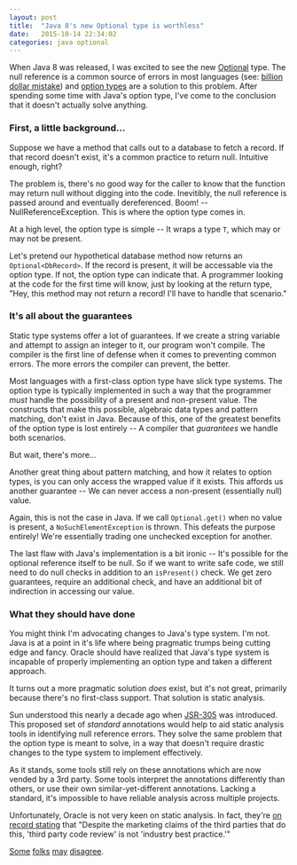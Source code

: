 ```yaml
---
layout: post
title:  "Java 8's new Optional type is worthless"
date:   2015-10-14 22:34:02
categories: java optional
---
```

When Java 8 was released, I was excited to see the new [Optional](https://docs.oracle.com/javase/8/docs/api/java/util/Optional.html) type.  The null reference is a common source of errors in most languages (see: [billion
dollar mistake](http://www.infoq.com/presentations/Null-References-The-Billion-Dollar-Mistake-Tony-Hoare)) and [option types](https://en.wikipedia.org/wiki/Option_type) are a solution to this problem.  After spending some time with Java's option type, I've come to the conclusion that it doesn't actually solve anything. 

### First, a little background...

Suppose we have a method that calls out to a database to fetch a record.  If that record doesn't exist, it's a common practice to return null.  Intuitive enough, right?

The problem is, there's no good way for the caller to know that the function may return null without digging into the code.  Inevitibly, the null reference is passed around and eventually
dereferenced.  Boom! -- NullReferenceException.  This is where the option type comes in.

At a high level, the option type is simple --  It wraps a type `T`, which may or may not be present.

Let's pretend our hypothetical database method now returns an `Optional<DbRecord>`.  If the record is present, it will be accessable via the option type.  If not, the option type can indicate that.  A programmer looking at the code for
the first time will know, just by looking at the return type, "Hey, this method may not return a record!  I'll have to handle that scenario."

### It's all about the guarantees

Static type systems offer a lot of guarantees.  If we create a string variable and attempt to assign an integer to it, our program won't compile.  The compiler is the
first line of defense when it comes to preventing common errors.  The more errors the compiler can prevent, the better.

Most languages with a first-class option type
have slick type systems.  The option type is typically implemented in such a way that the programmer *must* handle the possibility of a present and non-present value.  The constructs that make this possible, algebraic data types and pattern matching, don't
exist in Java.  Because of this, one of the greatest benefits of the option type is lost entirely -- A compiler that *guarantees* we handle both scenarios.

But wait, there's more...

Another great thing about pattern matching, and how it relates to option types, is you can only access the wrapped value if it exists.  This affords us another guarantee -- We
can never access a non-present (essentially null) value.

Again, this is not the case in Java.  If we call `Optional.get()` when no value is
present, a `NoSuchElementException` is thrown.  This defeats the purpose entirely!  We're essentially trading one unchecked exception for another.

The last flaw with Java's implementation is a bit ironic -- It's possible for the optional reference itself to be null.  So if we want to write safe code, we still need to do null checks in addition to an `isPresent()` check.  We get zero guarantees, require an additional check, and have
an additional bit of indirection in accessing our value.

### What they should have done

You might think I'm advocating changes to Java's type system.  I'm not.  Java is at a point in it's life where being pragmatic trumps being cutting edge and fancy. Oracle should have
realized that Java's type system is incapable of properly implementing an option type and taken a different approach.

It turns out a more pragmatic solution *does* exist, but it's not great, primarily because there's no first-class support.  That solution is static analysis.

Sun understood this nearly a decade ago when [JSR-305](https://jcp.org/en/jsr/detail?id=305) was introduced.  This proposed set of *standard* annotations would help to aid static
analysis tools in identifying null reference errors.  They solve the same problem that the option type is meant to solve, in a way that doesn't require
drastic changes to the type system to implement effectively.

As it stands, some tools still rely on these annotations which are now vended by a 3rd party.  Some tools interpret the annotations differently than others, or use
their own similar-yet-different annotations.  Lacking a standard, it's impossible to have reliable analysis across multiple projects.

Unfortunately, Oracle is not very keen on static analysis.  In fact, they're [on record stating](https://blogs.oracle.com/maryanndavidson/entry/mandated_third_party_static_analysis) that "Despite the marketing claims of the third parties that do this, 'third party
code review' is not 'industry best practice.'"

[Some](http://research.google.com/pubs/pub34339.html) [folks](http://fbinfer.com/) [may](http://research.microsoft.com/en-us/projects/slam/) [disagree](http://clang-analyzer.llvm.org/).
